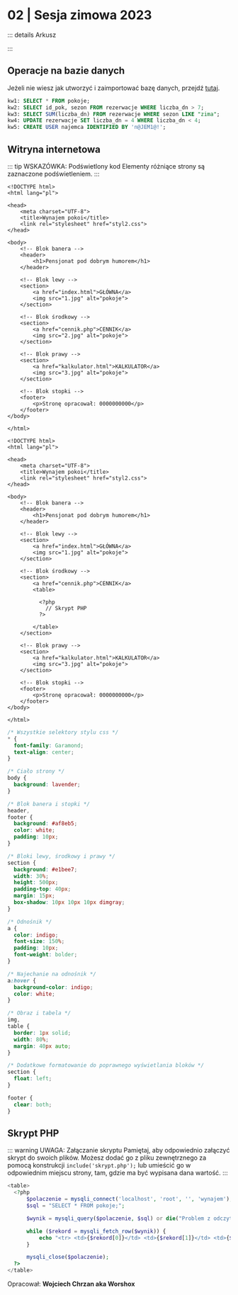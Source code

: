 # 02 | Sesja zimowa 2023

::: details Arkusz

:::

## Operacje na bazie danych

Jeżeli nie wiesz jak utworzyć i zaimportować bazę danych, przejdź [tutaj](/inf03/wskazowki-pomoc/tworzenie-import-bazy).

<CodeGroup>
  <CodeGroupItem title="kwerendy.txt">

```sql
kw1: SELECT * FROM pokoje;
kw2: SELECT id_pok, sezon FROM rezerwacje WHERE liczba_dn > 7;
kw3: SELECT SUM(liczba_dn) FROM rezerwacje WHERE sezon LIKE "zima";
kw4: UPDATE rezerwacje SET liczba_dn = 4 WHERE liczba_dn < 4;
kw5: CREATE USER najemca IDENTIFIED BY 'n@JEM1@!';
```

  </CodeGroupItem>
</CodeGroup>

## Witryna internetowa

::: tip WSKAZÓWKA: Podświetlony kod
Elementy różniące strony są zaznaczone podświetleniem.
:::

<CodeGroup>
  <CodeGroupItem title="index.html">

```html{25}
<!DOCTYPE html>
<html lang="pl">

<head>
    <meta charset="UTF-8">
    <title>Wynajem pokoi</title>
    <link rel="stylesheet" href="styl2.css">
</head>

<body>
    <!-- Blok banera -->
    <header>
        <h1>Pensjonat pod dobrym humorem</h1>
    </header>

    <!-- Blok lewy -->
    <section>
        <a href="index.html">GŁÓWNA</a>
        <img src="1.jpg" alt="pokoje">
    </section>

    <!-- Blok środkowy -->
    <section>
        <a href="cennik.php">CENNIK</a>
        <img src="2.jpg" alt="pokoje">
    </section>

    <!-- Blok prawy -->
    <section>
        <a href="kalkulator.html">KALKULATOR</a>
        <img src="3.jpg" alt="pokoje">
    </section>

    <!-- Blok stopki -->
    <footer>
        <p>Stronę opracował: 0000000000</p>
    </footer>
</body>

</html>
```

  </CodeGroupItem>
  <CodeGroupItem title="cennik.php">

```php{25-29}
<!DOCTYPE html>
<html lang="pl">

<head>
    <meta charset="UTF-8">
    <title>Wynajem pokoi</title>
    <link rel="stylesheet" href="styl2.css">
</head>

<body>
    <!-- Blok banera -->
    <header>
        <h1>Pensjonat pod dobrym humorem</h1>
    </header>

    <!-- Blok lewy -->
    <section>
        <a href="index.html">GŁÓWNA</a>
        <img src="1.jpg" alt="pokoje">
    </section>

    <!-- Blok środkowy -->
    <section>
        <a href="cennik.php">CENNIK</a>
        <table>

          <?php
            // Skrypt PHP
          ?>

        </table>
    </section>

    <!-- Blok prawy -->
    <section>
        <a href="kalkulator.html">KALKULATOR</a>
        <img src="3.jpg" alt="pokoje">
    </section>

    <!-- Blok stopki -->
    <footer>
        <p>Stronę opracował: 0000000000</p>
    </footer>
</body>

</html>
```

  </CodeGroupItem>
  <CodeGroupItem title="styl2.css">

```css
/* Wszystkie selektory stylu css */
* {
  font-family: Garamond;
  text-align: center;
}

/* Ciało strony */
body {
  background: lavender;
}

/* Blok banera i stopki */
header,
footer {
  background: #af8eb5;
  color: white;
  padding: 10px;
}

/* Bloki lewy, środkowy i prawy */
section {
  background: #e1bee7;
  width: 30%;
  height: 500px;
  padding-top: 40px;
  margin: 15px;
  box-shadow: 10px 10px 10px dimgray;
}

/* Odnośnik */
a {
  color: indigo;
  font-size: 150%;
  padding: 10px;
  font-weight: bolder;
}

/* Najechanie na odnośnik */
a:hover {
  background-color: indigo;
  color: white;
}

/* Obraz i tabela */
img,
table {
  border: 1px solid;
  width: 80%;
  margin: 40px auto;
}

/* Dodatkowe formatowanie do poprawnego wyświetlania bloków */
section {
  float: left;
}

footer {
  clear: both;
}
```

  </CodeGroupItem>
</CodeGroup>

## Skrypt PHP

::: warning UWAGA: Załączanie skryptu
Pamiętaj, aby odpowiednio załączyć skrypt do swoich plików. Możesz dodać go z pliku zewnętrznego za pomocą konstrukcji `include('skrypt.php');` lub umieścić go w odpowiednim miejscu strony, tam, gdzie ma być wypisana dana wartość.
:::

<CodeGroup>
  <CodeGroupItem title="cennik.php">

```php
<table>
  <?php
      $polaczenie = mysqli_connect('localhost', 'root', '', 'wynajem');
      $sql = "SELECT * FROM pokoje;";

      $wynik = mysqli_query($polaczenie, $sql) or die("Problem z odczytem danych!");

      while ($rekord = mysqli_fetch_row($wynik)) {
          echo "<tr> <td>{$rekord[0]}</td> <td>{$rekord[1]}</td> <td>{$rekord[2]}</td> </tr>";
      }

      mysqli_close($polaczenie);
  ?>
</table>
```

  </CodeGroupItem>
</CodeGroup>

Opracował: **Wojciech Chrzan aka Worshox**
